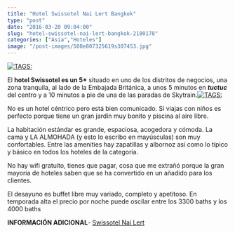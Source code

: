 ```yaml
---
title: "Hotel Swissotel Nai Lert Bangkok"
type: "post"
date: "2016-03-20 09:04:00"
slug: "hotel-swissotel-nai-lert-bangkok-2180178"
categories: ["Asia","Hoteles"]
image: "/post-images/508e807325619s307453.jpg"
---
```


[![ TAGS:](/post-images/508e807325619s307453.jpg "restaurante buffet desayuno hotel Swissotel Nai Lert")](/post-images/508e807325619s307453.jpg)  
  
El **hotel Swissotel es un 5\*** situado en uno de los distritos de negocios, una zona tranquila, al lado de la Embajada Británica, a unos 5 minutos en ***tuctuc*** del centro y a 10 minutos a pie de una de las paradas de Skytrain.[![ TAGS:](/post-images/508e819b6581bs105916.jpg "habitación doble")](/post-images/508e819b6581bs105916.jpg)  
  
No es un hotel céntrico pero está bien comunicado. Si viajas con niños es perfecto porque tiene un gran jardín muy bonito y piscina al aire libre.  
  
La habitación estándar es grande, espaciosa, acogedora y cómoda. La cama y LA ALMOHADA (y esto lo escribo en mayúsculas) son muy confortables. Entre las amenities hay zapatillas y albornoz así como lo típico y básico en todos los hoteles de la categoría.  
  
No hay wifi gratuito, tienes que pagar, cosa que me extrañó porque la gran mayoría de hoteles saben que se ha convertido en un añadido para los clientes.  
  
El desayuno es buffet libre muy variado, completo y apetitoso. En temporada alta el precio por noche puede oscilar entre los 3300 baths y los 4000 baths  
  
**INFORMACIÓN ADICIONAL**- [Swissotel Nai Lert](http://www.swissotel.com/hotels/bangkok-nai-lert-park/)